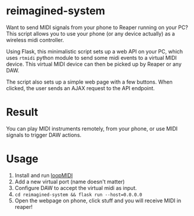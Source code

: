 # reimagined-system
Want to send MIDI signals from your phone to Reaper running on your PC?
This script allows you to use your phone (or any device actually) as a wireless midi controller.

Using Flask, this minimalistic script sets up a web API on your PC, which uses `rtmidi` python module to send some midi events to a virtual MIDI device. This virtual MIDI device can then be picked up by Reaper or any DAW.

The script also sets up a simple web page with a few buttons. When clicked, the user sends an AJAX request to the API endpoint.

# Result
You can play MIDI instruments remotely, from your phone, or use MIDI signals to trigger DAW actions.

# Usage
1. Install and run [loopMIDI](http://www.tobias-erichsen.de/software/loopmidi.html)
2. Add a new virtual port (name doesn't matter)
3. Configure DAW to accept the virtual midi as input.
4. `cd reimagined-system && flask run --host=0.0.0.0`
6. Open the webpage on phone, click stuff and you will receive MIDI in reaper!